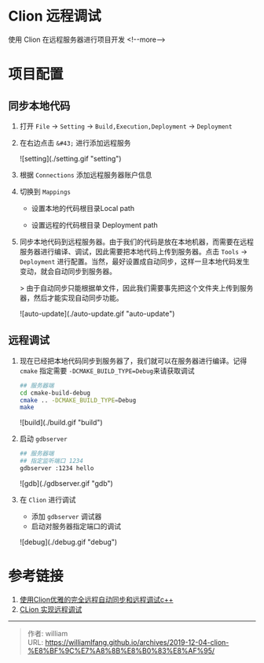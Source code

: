 # Clion 远程调试


使用 Clion 在远程服务器进行项目开发
&lt;!--more--&gt;


# 项目配置

## 同步本地代码

1. 打开 `File` -&gt; `Setting` -&gt; `Build,Execution,Deployment` -&gt; `Deployment`

2. 在右边点击 `&#43;` 进行添加远程服务

   ![setting](./setting.gif &#34;setting&#34;)

3. 根据 `Connections` 添加远程服务器账户信息

4. 切换到 `Mappings`

   - 设置本地的代码根目录Local path

   - 设置远程的代码根目录 Deployment path

5. 同步本地代码到远程服务器。由于我们的代码是放在本地机器，而需要在远程服务器进行编译、调试，因此需要把本地代码上传到服务器。点击 `Tools` -&gt; `Deployment` 进行配置。当然，最好设置成自动同步，这样一旦本地代码发生变动，就会自动同步到服务器。

   &gt; 由于自动同步只能根据单文件，因此我们需要事先把这个文件夹上传到服务器，然后才能实现自动同步功能。

   ![auto-update](./auto-update.gif &#34;auto-update&#34;)

## 远程调试

1. 现在已经把本地代码同步到服务器了，我们就可以在服务器进行编译。记得 `cmake` 指定需要 `-DCMAKE_BUILD_TYPE=Debug`来请获取调试

    ```bash
    ## 服务器端
    cd cmake-build-debug
    cmake .. -DCMAKE_BUILD_TYPE=Debug
    make
    ```

    ![build](./build.gif &#34;build&#34;)

2. 启动 `gdbserver`

    ```bash
    ## 服务器端
    ## 指定监听端口 1234
    gdbserver :1234 hello
    ```

    ![gdb](./gdbserver.gif &#34;gdb&#34;)

3. 在 `Clion` 进行调试

    - 添加 `gdbserver` 调试器
    - 启动对服务器指定端口的调试

    ![debug](./debug.gif &#34;debug&#34;)

# 参考链接

1. [使用Clion优雅的完全远程自动同步和远程调试c&#43;&#43;](https://cloud.tencent.com/developer/article/1406250)
2. [CLion 实现远程调试](https://blog.csdn.net/lihao21/article/details/87425187)



---

> 作者: william  
> URL: https://williamlfang.github.io/archives/2019-12-04-clion-%E8%BF%9C%E7%A8%8B%E8%B0%83%E8%AF%95/  

